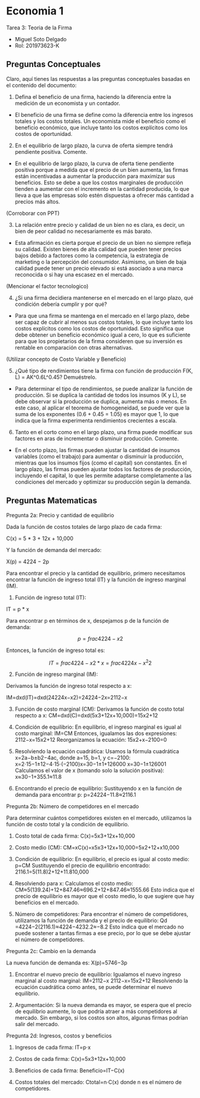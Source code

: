 # Economia 1
Tarea 3: Teoria de la Firma

* Miguel Soto Delgado
* Rol: 201973623-K

## Preguntas Conceptuales
Claro, aquí tienes las respuestas a las preguntas conceptuales basadas en el contenido del documento:

1. Defina el beneficio de una firma, haciendo la diferencia entre la medición de un economista y un contador.

- El beneficio de una firma se define como la diferencia entre los ingresos totales y los costos totales.
Un economista mide el beneficio como el beneficio económico, que incluye tanto los costos explícitos como 
los costos de oportunidad.

2. En el equilibrio de largo plazo, la curva de oferta siempre tendrá pendiente positiva. Comente.

- En el equilibrio de largo plazo, la curva de oferta tiene pendiente positiva porque a medida que el precio 
de un bien aumenta, las firmas están incentivadas a aumentar la producción para maximizar sus beneficios. 
Esto se debe a que los costos marginales de producción tienden a aumentar con el incremento en la cantidad 
producida, lo que lleva a que las empresas solo estén dispuestas a ofrecer más cantidad a precios más altos.

(Corroborar con PPT)

3. La relación entre precio y calidad de un bien no es clara, es decir, un bien de peor calidad no necesariamente 
es más barato.

- Esta afirmación es cierta porque el precio de un bien no siempre refleja su calidad. Existen bienes de alta 
calidad que pueden tener precios bajos debido a factores como la competencia, la estrategia de marketing o la 
percepción del consumidor. Asimismo, un bien de baja calidad puede tener un precio elevado si está asociado a 
una marca reconocida o si hay una escasez en el mercado.

(Mencionar el factor tecnologico)

4. ¿Si una firma decidiera mantenerse en el mercado en el largo plazo, qué condición debería cumplir y por qué?

- Para que una firma se mantenga en el mercado en el largo plazo, debe ser capaz de cubrir al menos sus costos 
totales, lo que incluye tanto los costos explícitos como los costos de oportunidad. Esto significa que debe obtener 
un beneficio económico igual a cero, lo que es suficiente para que los propietarios de la firma consideren que su 
inversión es rentable en comparación con otras alternativas.

(Utilizar concepto de Costo Variable y Beneficio)

5. ¿Qué tipo de rendimientos tiene la firma con función de producción F(K, L) = AK^0.6L^0.45? Demuéstrelo.

- Para determinar el tipo de rendimientos, se puede analizar la función de producción. Si se duplica la cantidad 
de todos los insumos (K y L), se debe observar si la producción se duplica, aumenta más o menos. En este caso, 
al aplicar el teorema de homogeneidad, se puede ver que la suma de los exponentes (0.6 + 0.45 = 1.05) es mayor que
1, lo que indica que la firma experimenta rendimientos crecientes a escala.

6. Tanto en el corto como en el largo plazo, una firma puede modificar sus factores en aras de incrementar o 
disminuir producción. Comente.
- En el corto plazo, las firmas pueden ajustar la cantidad de insumos variables (como el trabajo) para aumentar 
o disminuir la producción, mientras que los insumos fijos (como el capital) son constantes. En el largo plazo, 
las firmas pueden ajustar todos los factores de producción, incluyendo el capital, lo que les permite adaptarse 
completamente a las condiciones del mercado y optimizar su producción según la demanda.

## Preguntas Matematicas

Pregunta 2a: Precio y cantidad de equilibrio

Dada la función de costos totales de largo plazo de cada firma:

C(x) = 5 * 3 + 12x + 10,000

Y la función de demanda del mercado:

X(p) = 4224 − 2p

Para encontrar el precio y la cantidad de equilibrio, primero necesitamos encontrar la función de ingreso total (IT) y la 
función de ingreso marginal (IM).

1. Función de ingreso total (IT):

IT = p * x

Para encontrar p en términos de x, despejamos p de la función de demanda:

$$p = frac{4224 − x}{2}$$

Entonces, la función de ingreso total es:

$$IT = frac{4224 − x}{2} * x = frac{4224x − x^2}{2}$$

2. Función de ingreso marginal (IM):

Derivamos la función de ingreso total respecto a x:

IM=dxd(IT)​=dxd​(24224x−x2​)=24224−2x​=2112−x

3. Función de costo marginal (CM):
Derivamos la función de costo total respecto a x:
CM=dxd(C)​=dxd​(5x3+12x+10,000)=15x2+12

4. Condición de equilibrio:
En equilibrio, el ingreso marginal es igual al costo marginal:
IM=CM
Entonces, igualamos las dos expresiones:
2112−x=15x2+12
Reorganizamos la ecuación:
15x2+x−2100=0

5. Resolviendo la ecuación cuadrática:
Usamos la fórmula cuadrática x=2a−b±b2−4ac​​, donde a=15, b=1, y c=−2100:
x=2⋅15−1±12−4⋅15⋅(−2100)​​
x=30−1±1+126000​​
x=30−1±126001​​
Calculamos el valor de x (tomando solo la solución positiva):
x≈30−1+355.1​≈11.8

6. Encontrando el precio de equilibrio:
Sustituyendo x en la función de demanda para encontrar p:
p=24224−11.8​≈2116.1

Pregunta 2b: Número de competidores en el mercado

Para determinar cuántos competidores existen en el mercado, utilizamos la función de costo total y la condición de equilibrio.

1. Costo total de cada firma:
C(x)=5x3+12x+10,000

2. Costo medio (CM):
CM=xC(x)​=x5x3+12x+10,000​=5x2+12+x10,000​

3. Condición de equilibrio:
En equilibrio, el precio es igual al costo medio:
p=CM
Sustituyendo el precio de equilibrio encontrado:
2116.1=5(11.8)2+12+11.810,000​

4. Resolviendo para x:
Calculamos el costo medio:
CM≈5(139.24)+12+847.46≈696.2+12+847.46≈1555.66
Esto indica que el precio de equilibrio es mayor que el costo medio, lo que sugiere que hay beneficios en el mercado.

5. Número de competidores:
Para encontrar el número de competidores, utilizamos la función de demanda y el precio de equilibrio:
Qd​=4224−2(2116.1)≈4224−4232.2≈−8.2
Esto indica que el mercado no puede sostener a tantas firmas a ese precio, por lo que se debe ajustar el número de competidores.

Pregunta 2c: Cambio en la demanda

La nueva función de demanda es:
X(p)=5746−3p

1. Encontrar el nuevo precio de equilibrio:
Igualamos el nuevo ingreso marginal al costo marginal:
IM=2112−x
2112−x=15x2+12
Resolviendo la ecuación cuadrática como antes, se puede determinar el nuevo equilibrio.

2. Argumentación:
Si la nueva demanda es mayor, se espera que el precio de equilibrio aumente, lo que podría atraer a más competidores al mercado. Sin embargo, si los costos son altos, algunas firmas podrían salir del mercado.

Pregunta 2d: Ingresos, costos y beneficios

1. Ingresos de cada firma:
IT=p⋅x

2. Costos de cada firma:
C(x)=5x3+12x+10,000

3. Beneficios de cada firma:
Beneficio=IT−C(x)

4. Costos totales del mercado:
Ctotal​=n⋅C(x)
donde n es el número de competidores.
